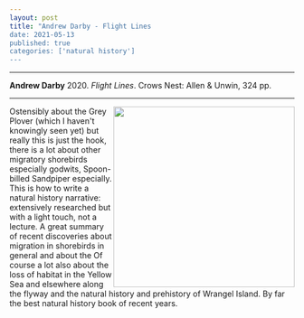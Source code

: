 ```yaml
---
layout: post
title: "Andrew Darby - Flight Lines
date: 2021-05-13
published: true
categories: ['natural history']
---
```



***
<b>Andrew Darby</b> 2020. _Flight Lines_.  Crows Nest: Allen & Unwin, 324 pp.
***


<img width="320" align="right" src="https://s3-ap-southeast-2.amazonaws.com/assets.allenandunwin.com/images/small/9781760296551.jpg" alt="">  

Ostensibly about the Grey Plover (which I haven't knowingly seen yet) but really this is just the hook, there is a lot about other migratory shorebirds especially godwits, Spoon-billed Sandpiper especially.  This is how to write a natural history narrative: extensively researched but with a light touch, not a lecture. A great summary of recent discoveries about migration in shorebirds in general and about the Of course a lot also about the loss of habitat in the Yellow Sea and   elsewhere along the flyway and the natural history and prehistory of Wrangel Island.  By far the best natural history book of recent years.
